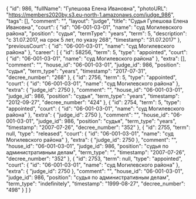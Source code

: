 {
    "id": 986,
    "fullName": "Гулешова Елена Ивановна",
    "photoURL": "https://members2020by.s3.eu-north-1.amazonaws.com/judge_986",
    "tags": [],
    "comment": "",
    "layout": "judge",
    "title": "Судья Гулешова Елена Ивановна",
    "court": {
        "id": "06-001-03-01",
        "name": "суд Могилевского района",
        "position": "судья",
        "termType": "years",
        "term": 5,
        "description": "c 31.07.2017, на срок 5 лет, по указу 268",
        "timestamp": "31.07.2017"
    },
    "previousCourt": {
        "id": "06-001-03-01",
        "name": "суд Могилевского района"
    },
    "career": [
        {
            "id": 58256,
            "term": 5,
            "type": "appointed",
            "court": {
                "id": "06-001-03-01",
                "name": "суд Могилевского района"
            },
            "extra": [],
            "comment": "",
            "house_id": "06-001-03-01",
            "judge_id": 986,
            "position": "судья",
            "term_type": "years",
            "timestamp": "2017-07-31",
            "decree_number": "268"
        },
        {
            "id": 2756,
            "term": 5,
            "type": "appointed",
            "court": {
                "id": "06-001-03-01",
                "name": "суд Могилевского района"
            },
            "extra": {
                "judge_id": 2750
            },
            "comment": "",
            "house_id": "06-001-03-01",
            "judge_id": 986,
            "position": "судья",
            "term_type": "years",
            "timestamp": "2012-09-27",
            "decree_number": "424"
        },
        {
            "id": 2754,
            "term": 5,
            "type": "appointed",
            "court": {
                "id": "06-001-03-01",
                "name": "суд Могилевского района"
            },
            "extra": {
                "judge_id": 2750
            },
            "comment": "",
            "house_id": "06-001-03-01",
            "judge_id": 986,
            "position": "судья",
            "term_type": "years",
            "timestamp": "2007-07-26",
            "decree_number": "352"
        },
        {
            "id": 2755,
            "term": null,
            "type": "released",
            "court": {
                "id": "06-001-03-01",
                "name": "суд Могилевского района"
            },
            "extra": {
                "judge_id": 2750
            },
            "comment": "",
            "house_id": "06-001-03-01",
            "judge_id": 986,
            "position": "судья по административным делам",
            "term_type": "",
            "timestamp": "2007-07-26",
            "decree_number": "352"
        },
        {
            "id": 2753,
            "term": null,
            "type": "appointed",
            "court": {
                "id": "06-001-03-01",
                "name": "суд Могилевского района"
            },
            "extra": {
                "judge_id": 2750
            },
            "comment": "",
            "house_id": "06-001-03-01",
            "judge_id": 986,
            "position": "судья по административным делам",
            "term_type": "indefinitely",
            "timestamp": "1999-08-27",
            "decree_number": "498"
        }
    ]
}
